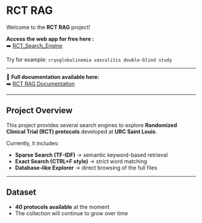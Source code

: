# RCT RAG

Welcome to the **RCT RAG** project!

**Access the web app for free here :**  
➡️ [RCT_Search_Engine](https://rct-rag.onrender.com/)

Try for example: `cryoglobulinemia vasculitis double-blind study`

---

📖 **Full documentation available here:**  
➡️ [RCT RAG Documentation](https://ohassanaly.github.io/rct_rag/)

---

## Project Overview

This project provides several search engines to explore **Randomized Clinical Trial (RCT) protocols** developed at **URC Saint Louis**.

Currently, it includes:

- **Sparse Search (TF-IDF)** → semantic keyword-based retrieval  
- **Exact Search (CTRL+F style)** → strict word matching  
- **Database-like Explorer** → direct browsing of the full files  

---

## Dataset

- **40 protocols available** at the moment  
- The collection will continue to grow over time



<!-- ![Alt text](assets/rag_illustration.png) -->